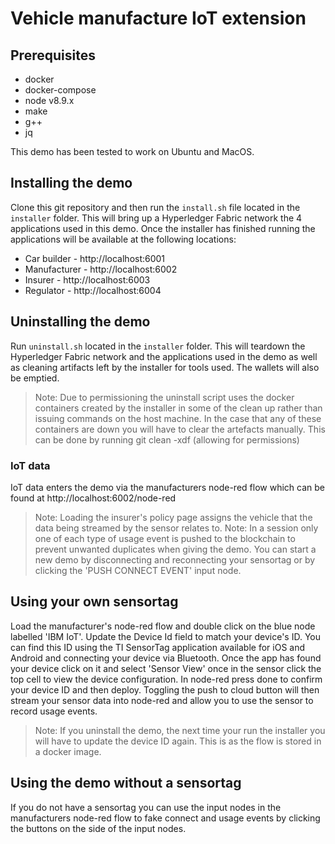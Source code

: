 # Vehicle manufacture IoT extension

## Prerequisites

- docker
- docker-compose
- node v8.9.x
- make
- g++
- jq

This demo has been tested to work on Ubuntu and MacOS.

## Installing the demo

Clone this git repository and then run the `install.sh` file located in the `installer` folder. This will bring up a Hyperledger Fabric network the 4 applications used in this demo. Once the installer has finished running the applications will be available at the following locations:

- Car builder - http://localhost:6001
- Manufacturer - http://localhost:6002
- Insurer - http://localhost:6003
- Regulator - http://localhost:6004

## Uninstalling the demo
Run `uninstall.sh` located in the `installer` folder. This will teardown the Hyperledger Fabric network and the applications used in the demo as well as cleaning artifacts left by the installer for tools used. The wallets will also be emptied.

> Note: Due to permissioning the uninstall script uses the docker containers created by the installer in some of the clean up rather than issuing commands on the host machine. In the case that any of these containers are down you will have to clear the artefacts manually. This can be done by running git clean -xdf (allowing for permissions)

### IoT data

IoT data enters the demo via the manufacturers node-red flow which can be found at http://localhost:6002/node-red

> Note: Loading the insurer's policy page assigns the vehicle that the data being streamed by the sensor relates to.
> Note: In a session only one of each type of usage event is pushed to the blockchain to prevent unwanted duplicates when giving the demo. You can start a new demo by disconnecting and reconnecting your sensortag or by clicking the 'PUSH CONNECT EVENT' input node.

## Using your own sensortag

Load the manufacturer's node-red flow and double click on the blue node labelled 'IBM IoT'. Update the Device Id field to match your device's ID. You can find this ID using the TI SensorTag application available for iOS and Android and connecting your device via Bluetooth. Once the app has found your device click on it and select 'Sensor View' once in the sensor click the top cell to view the device configuration. In node-red press done to confirm your device ID and then deploy. Toggling the push to cloud button will then stream your sensor data into node-red and allow you to use the sensor to record usage events.

> Note: If you uninstall the demo, the next time your run the installer you will have to update the device ID again. This is as the flow is stored in a docker image.

## Using the demo without a sensortag

If you do not have a sensortag you can use the input nodes in the manufacturers node-red flow to fake connect and usage events by clicking the buttons on the side of the input nodes.
